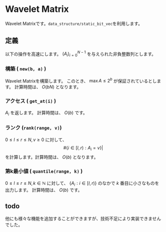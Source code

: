 # Wavelet Matrix
Wavelet Matrixです。`data_structure/static_bit_vec`を利用します。

## 定義
以下の操作を高速にします。
$(A_i)_{i = 0}^{N - 1}$
を与えられた非負整数列とします。

### 構築 ( `new(b, a)` )
Wavelet Matrixを構築します。
このとき、
$\max A \le 2 ^b$
が保証されているとします。
計算時間は、
$O(bN)$
となります。

### アクセス ( `get_at(i)` )
$A_i$
を返します。
計算時間は、 
$O(b)$
です。

### ランク (`rank(range, v)`)
$0 \le l \le r \le N, v \ge 0$
に対して、
$$
\# \lbrace i \in [l, r): A_i = v \rbrace |
$$
を計算します。計算時間は、 $O(b)$ となります。

### 第k最小値 ( `quantile(range, k)` )
$0 \le l \le r \le N, k \in \mathbb{N}$
に対して、 
$\lbrace A_i : i \in [l, r) \rbrace$
のなかで
$k$
番目に小さなものを出力します。
計算時間は、
$O(b)$
です。

## todo
他にも様々な機能を追加することができますが、技術不足により実装できませんでした。
